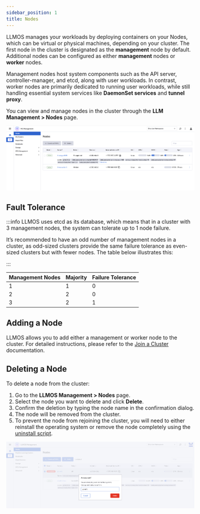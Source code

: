 ```yaml
---
sidebar_position: 1
title: Nodes
---
```


LLMOS manages your workloads by deploying containers on your Nodes, which can be virtual or physical machines, depending on your cluster. The first node in the cluster is designated as the **management** node by default. Additional nodes can be configured as either **management** nodes or **worker** nodes.

Management nodes host system components such as the API server, controller-manager, and etcd, along with user workloads. In contrast, worker nodes are primarily dedicated to running user workloads, while still handling essential system services like **DaemonSet services** and **tunnel proxy**.

You can view and manage nodes in the cluster through the **LLM Management > Nodes** page.

![nodes](/img/docs/nodes.png)

## Fault Tolerance

:::info
LLMOS uses etcd as its database, which means that in a cluster with 3 management nodes, the system can tolerate up to 1 node failure.

It’s recommended to have an odd number of management nodes in a cluster, as odd-sized clusters provide the same failure tolerance as even-sized clusters but with fewer nodes. The table below illustrates this:

:::

| Management Nodes | Majority | Failure Tolerance |
|------------------|----------|-------------------|
| 1                | 1        | 0                 |
| 2                | 2        | 0                 |
| 3                | 2        | 1                 |

## Adding a Node

LLMOS allows you to add either a management or worker node to the cluster. For detailed instructions, please refer to the [Join a Cluster](../installation#join-a-cluster) documentation.

## Deleting a Node

To delete a node from the cluster:

1. Go to the **LLMOS Management > Nodes** page.
2. Select the node you want to delete and click **Delete**.
3. Confirm the deletion by typing the node name in the confirmation dialog.
4. The node will be removed from the cluster.
5. To prevent the node from rejoining the cluster, you will need to either reinstall the operating system or remove the node completely using the [uninstall script](../installation/uninstall#uninstall-script).

![delete](/img/docs/delete-node.png)

